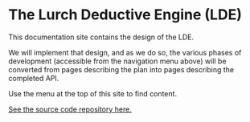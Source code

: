 
# The Lurch Deductive Engine (LDE)

This documentation site contains the design of the LDE.

We will implement that design, and as we do so, the various phases of
development (accessible from the navigation menu above) will be converted
from pages describing the plan into pages describing the completed API.

Use the menu at the top of this site to find content.

[See the source code repository here.](http://github.com/lurchmath/lde)
